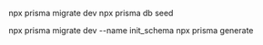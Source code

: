 npx prisma migrate dev
npx prisma db seed

npx prisma migrate dev --name init_schema
npx prisma generate
